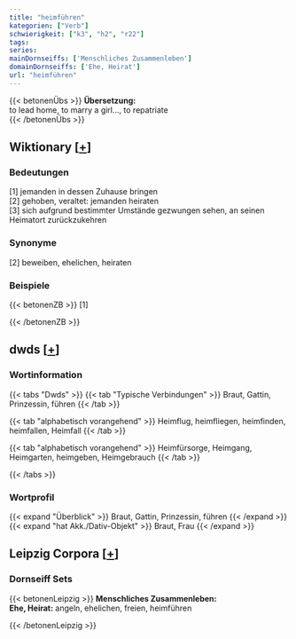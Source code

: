 ```yaml
---
title: "heimführen"
kategorien: ["Verb"]
schwierigkeit: ["k3", "h2", "r22"]
tags:
series:
mainDornseiffs: ['Menschliches Zusammenleben']
domainDornseiffs: ['Ehe, Heirat']
url: "heimführen"
---
```


{{< betonenÜbs >}}
**Übersetzung:**  
to lead home, to marry a girl..., to repatriate  
{{< /betonenÜbs >}}

## Wiktionary [[+](https://de.wiktionary.org/wiki/heimführen)]

### Bedeutungen
[1] jemanden in dessen Zuhause bringen  
[2] gehoben, veraltet: jemanden heiraten  
[3] sich aufgrund bestimmter Umstände gezwungen sehen, an seinen Heimatort zurückzukehren  

### Synonyme
[2] beweiben, ehelichen, heiraten  

### Beispiele
{{< betonenZB >}}
[1]  

{{< /betonenZB >}}


## dwds [[+](https://www.dwds.de/wb/heimführen)]

### Wortinformation
{{< tabs "Dwds" >}}
{{< tab "Typische Verbindungen" >}}
Braut, Gattin, Prinzessin, führen
{{< /tab >}}

{{< tab "alphabetisch vorangehend" >}}
Heimflug, heimfliegen, heimfinden, heimfallen, Heimfall
{{< /tab >}}

{{< tab "alphabetisch vorangehend" >}}
Heimfürsorge, Heimgang, Heimgarten, heimgeben, Heimgebrauch
{{< /tab >}}

{{< /tabs >}}

### Wortprofil
{{< expand "Überblick" >}} Braut, Gattin, Prinzessin, führen {{< /expand >}}
{{< expand "hat Akk./Dativ-Objekt" >}} Braut, Frau {{< /expand >}}

## Leipzig Corpora [[+](https://corpora.uni-leipzig.de/en/res?word=heimführen&corpusId=deu_newscrawl-public_2018)]

### Dornseiff Sets
{{< betonenLeipzig >}}
**Menschliches Zusammenleben:**  
**Ehe, Heirat:** angeln, ehelichen, freien, heimführen  

{{< /betonenLeipzig >}}
